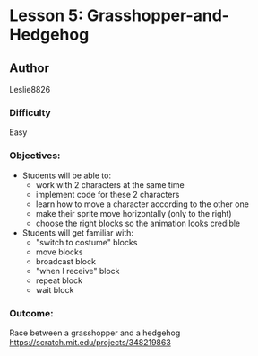 # Lesson 5: Grasshopper-and-Hedgehog

## Author
Leslie8826

### Difficulty
Easy

### Objectives: 
  - Students will be able to: 
       * work with 2 characters at the same time
       * implement code for these 2 characters
       * learn how to move a character according to the other one
       * make their sprite move horizontally (only to the right)
       * choose the right blocks so the animation looks credible
  - Students will get familiar with:
       * "switch to costume" blocks
       * move blocks
       * broadcast block
       * "when I receive" block
       * repeat block
       * wait block

### Outcome:
Race between a grasshopper and a hedgehog <br>
https://scratch.mit.edu/projects/348219863
